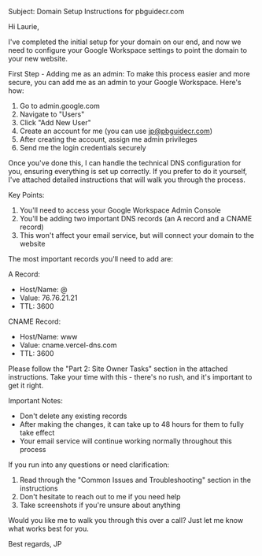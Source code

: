 Subject: Domain Setup Instructions for pbguidecr.com

Hi Laurie,

I've completed the initial setup for your domain on our end, and now we need to configure your Google Workspace settings to point the domain to your new website. 

First Step - Adding me as an admin:
To make this process easier and more secure, you can add me as an admin to your Google Workspace. Here's how:
1. Go to admin.google.com
2. Navigate to "Users"
3. Click "Add New User"
4. Create an account for me (you can use jp@pbguidecr.com)
5. After creating the account, assign me admin privileges
6. Send me the login credentials securely

Once you've done this, I can handle the technical DNS configuration for you, ensuring everything is set up correctly. If you prefer to do it yourself, I've attached detailed instructions that will walk you through the process.

Key Points:
1. You'll need to access your Google Workspace Admin Console
2. You'll be adding two important DNS records (an A record and a CNAME record)
3. This won't affect your email service, but will connect your domain to the website

The most important records you'll need to add are:

A Record:
- Host/Name: @
- Value: 76.76.21.21
- TTL: 3600

CNAME Record:
- Host/Name: www
- Value: cname.vercel-dns.com
- TTL: 3600

Please follow the "Part 2: Site Owner Tasks" section in the attached instructions. Take your time with this - there's no rush, and it's important to get it right.

Important Notes:
- Don't delete any existing records
- After making the changes, it can take up to 48 hours for them to fully take effect
- Your email service will continue working normally throughout this process

If you run into any questions or need clarification:
1. Read through the "Common Issues and Troubleshooting" section in the instructions
2. Don't hesitate to reach out to me if you need help
3. Take screenshots if you're unsure about anything

Would you like me to walk you through this over a call? Just let me know what works best for you.

Best regards,
JP 